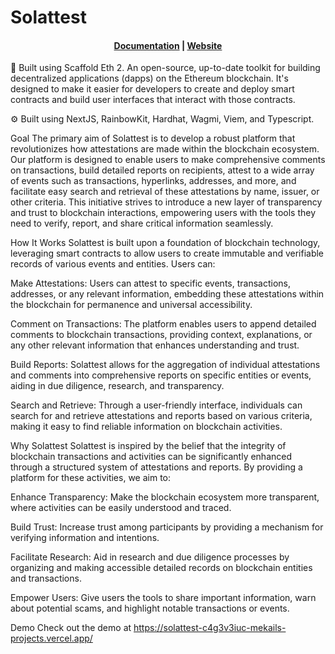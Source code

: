 # Solattest

<h4 align="center">
  <a href="https://docs.scaffoldeth.io">Documentation</a> |
  <a href="https://scaffoldeth.io">Website</a>
</h4>

🧪 Built using Scaffold Eth 2. An open-source, up-to-date toolkit for building decentralized applications (dapps) on the Ethereum blockchain. It's designed to make it easier for developers to create and deploy smart contracts and build user interfaces that interact with those contracts.

⚙️ Built using NextJS, RainbowKit, Hardhat, Wagmi, Viem, and Typescript.

Goal
The primary aim of Solattest is to develop a robust platform that revolutionizes how attestations are made within the blockchain ecosystem. Our platform is designed to enable users to make comprehensive comments on transactions, build detailed reports on recipients, attest to a wide array of events such as transactions, hyperlinks, addresses, and more, and facilitate easy search and retrieval of these attestations by name, issuer, or other criteria. This initiative strives to introduce a new layer of transparency and trust to blockchain interactions, empowering users with the tools they need to verify, report, and share critical information seamlessly.

How It Works
Solattest is built upon a foundation of blockchain technology, leveraging smart contracts to allow users to create immutable and verifiable records of various events and entities. Users can:

Make Attestations: Users can attest to specific events, transactions, addresses, or any relevant information, embedding these attestations within the blockchain for permanence and universal accessibility.

Comment on Transactions: The platform enables users to append detailed comments to blockchain transactions, providing context, explanations, or any other relevant information that enhances understanding and trust.

Build Reports: Solattest allows for the aggregation of individual attestations and comments into comprehensive reports on specific entities or events, aiding in due diligence, research, and transparency.

Search and Retrieve: Through a user-friendly interface, individuals can search for and retrieve attestations and reports based on various criteria, making it easy to find reliable information on blockchain activities.

Why Solattest
Solattest is inspired by the belief that the integrity of blockchain transactions and activities can be significantly enhanced through a structured system of attestations and reports. By providing a platform for these activities, we aim to:

Enhance Transparency: Make the blockchain ecosystem more transparent, where activities can be easily understood and traced.

Build Trust: Increase trust among participants by providing a mechanism for verifying information and intentions.

Facilitate Research: Aid in research and due diligence processes by organizing and making accessible detailed records on blockchain entities and transactions.

Empower Users: Give users the tools to share important information, warn about potential scams, and highlight notable transactions or events.

Demo
Check out the demo at https://solattest-c4g3v3iuc-mekails-projects.vercel.app/
